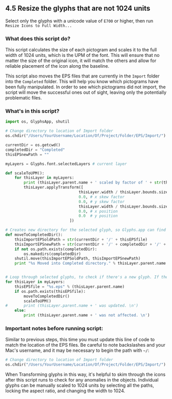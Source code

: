 4.5 Resize the glyphs that are not 1024 units
-----------------------
Select only the glyphs with a unicode value of `E700` or higher, then run `Resize Icons to Full Width...`

### What does this script do?
This script calculates the size of each pictogram and scales it to the full width of 1024 units, which is the UPM of the font. This will ensure that no matter the size of the original icon, it will match the others and allow for reliable placement of the icon along the baseline.

This script also moves the EPS files that are currently in the `Import` folder into the `Completed` folder. This will help you know which pictograms have been fully manipulated. In order to see which pictograms did not import, the script will move the successful ones out of sight, leaving only the potentially problematic files.
### What's in this script?
```Python
import os, GlyphsApp, shutil

# Change directory to location of Import folder
os.chdir("/Users/YourUsername/Location/Of/Project/Folder/EPS/Import/")

currentDir = os.getcwd()
completedDir = "Completed"
thisEPSnewPath = ""

myLayers = Glyphs.font.selectedLayers # current layer

def scaleToUPM():
	for thisLayer in myLayers:
		print (thisLayer.parent.name + ' scaled by factor of ' + str(thisLayer.width / thisLayer.bounds.size.width))
		thisLayer.applyTransform([
                        		thisLayer.width / thisLayer.bounds.size.width, # x scale factor
                        		0.0, # x skew factor
                        		0.0, # y skew factor
                        		thisLayer.width / thisLayer.bounds.size.width, # y scale factor
                        		0.0, # x position
                        		0.0  # y position
                        	])

# Creates new directory for the selected glyph, so Glyphs.app can find and grab it
def moveToCompletedDir():
	thisImportEPSoldPath = str(currentDir + '/' + thisEPSfile)
	thisImportEPSnewPath = str(currentDir + '/' + completedDir + '/' + thisEPSfile)
	if not os.path.exists(completedDir):
		os.makedirs(completedDir)
	shutil.move(thisImportEPSoldPath, thisImportEPSnewPath)
	print "%s Moved into Completed directory." % thisLayer.parent.name


# Loop through selected glyphs, to check if there's a new glyph. If there is, it deletes the paths of the selected glyph, imports the new ones, resizes them to the UPM
for thisLayer in myLayers:
    thisEPSfile = "%s.eps" % (thisLayer.parent.name)
    if os.path.exists(thisEPSfile):
    	moveToCompletedDir()
    	scaleToUPM()
#     	print (thisLayer.parent.name + ' was updated. \n')
    else:
    	print (thisLayer.parent.name + ' was not affected. \n')

```
### Important notes before running script:
Similar to previous steps, this time you must update this line of code to match the location of the EPS files. Be careful to note backslashes and your Mac's username, and it may be necessary to begin the path with `~/`:
```python
# Change directory to location of Import folder
os.chdir("/Users/YourUsername/Location/Of/Project/Folder/EPS/Import/")
```

When Transforming glyphs in this way, it's helpful to skim through the icons after this script runs to check for any anomalies in the objects. Individual glyphs can be manually scaled to 1024 units by selecting all the paths, locking the aspect ratio, and changing the width to 1024.

